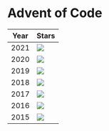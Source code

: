 # Advent of Code 

| Year | Stars |
| ---- | ----- |
| 2021 | ![](https://img.shields.io/badge/stars%20⭐-44-yellow?2021) |
| 2020 | ![](https://img.shields.io/badge/stars%20⭐-50-yellow?2020) |
| 2019 | ![](https://img.shields.io/badge/stars%20⭐-35-yellow?2019) |
| 2018 | ![](https://img.shields.io/badge/stars%20⭐-2-yellow?2018) |
| 2017 | ![](https://img.shields.io/badge/stars%20⭐-2-yellow?2017) |
| 2016 | ![](https://img.shields.io/badge/stars%20⭐-2-yellow?2016) |
| 2015 | ![](https://img.shields.io/badge/stars%20⭐-40-yellow?2015) |
